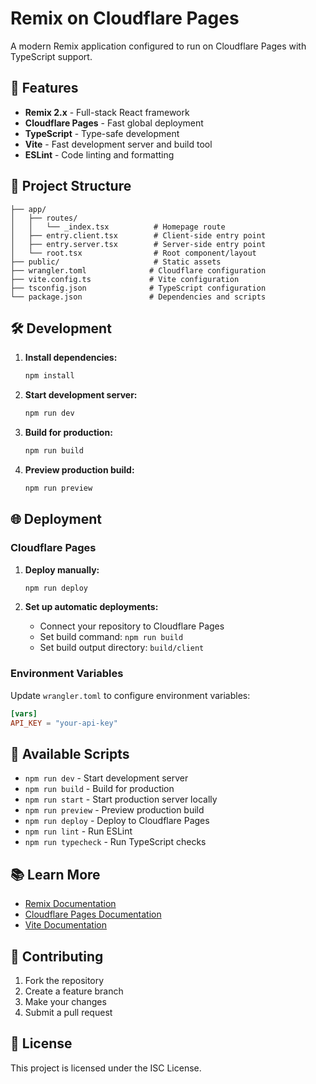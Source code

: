 # Remix on Cloudflare Pages

A modern Remix application configured to run on Cloudflare Pages with TypeScript support.

## 🚀 Features

- **Remix 2.x** - Full-stack React framework
- **Cloudflare Pages** - Fast global deployment
- **TypeScript** - Type-safe development
- **Vite** - Fast development server and build tool
- **ESLint** - Code linting and formatting

## 📁 Project Structure

```
├── app/
│   ├── routes/
│   │   └── _index.tsx          # Homepage route
│   ├── entry.client.tsx        # Client-side entry point
│   ├── entry.server.tsx        # Server-side entry point
│   └── root.tsx                # Root component/layout
├── public/                     # Static assets
├── wrangler.toml              # Cloudflare configuration
├── vite.config.ts             # Vite configuration
├── tsconfig.json              # TypeScript configuration
└── package.json               # Dependencies and scripts
```

## 🛠️ Development

1. **Install dependencies:**

   ```bash
   npm install
   ```

2. **Start development server:**

   ```bash
   npm run dev
   ```

3. **Build for production:**

   ```bash
   npm run build
   ```

4. **Preview production build:**
   ```bash
   npm run preview
   ```

## 🌐 Deployment

### Cloudflare Pages

1. **Deploy manually:**

   ```bash
   npm run deploy
   ```

2. **Set up automatic deployments:**
   - Connect your repository to Cloudflare Pages
   - Set build command: `npm run build`
   - Set build output directory: `build/client`

### Environment Variables

Update `wrangler.toml` to configure environment variables:

```toml
[vars]
API_KEY = "your-api-key"
```

## 🔧 Available Scripts

- `npm run dev` - Start development server
- `npm run build` - Build for production
- `npm run start` - Start production server locally
- `npm run preview` - Preview production build
- `npm run deploy` - Deploy to Cloudflare Pages
- `npm run lint` - Run ESLint
- `npm run typecheck` - Run TypeScript checks

## 📚 Learn More

- [Remix Documentation](https://remix.run/docs)
- [Cloudflare Pages Documentation](https://developers.cloudflare.com/pages/)
- [Vite Documentation](https://vitejs.dev/)

## 🤝 Contributing

1. Fork the repository
2. Create a feature branch
3. Make your changes
4. Submit a pull request

## 📄 License

This project is licensed under the ISC License.
